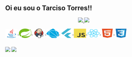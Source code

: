 ## Oi eu sou o Tarciso Torres!!
<div align="center">
  <a href="https://github.com/tarciso-torres">
  <img height="180em" src="https://github-readme-stats.vercel.app/api?username=tarciso-torres&show_icons=true&theme=dracula&include_all_commits=true&count_private=true"/>
  <img height="180em" src="https://github-readme-stats.vercel.app/api/top-langs/?username=tarciso-torres&layout=compact&langs_count=7&theme=dracula"/>
</div>
<div style="display: inline_block"><br>
  <img align="center" alt="Tarciso-Java" height="30" width="40" src="https://raw.githubusercontent.com/devicons/devicon/master/icons/java/java-original.svg">
  <img align="center" alt="Tarciso-Spring" height="30" width="40" src="https://raw.githubusercontent.com/devicons/devicon/master/icons/spring/spring-original.svg">
  <img align="center" alt="Tarciso-Jenkins" height="30" width="40" src="https://raw.githubusercontent.com/devicons/devicon/master/icons/jenkins/jenkins-original.svg">
  <img align="center" alt="Tarciso-Dart" height="30" width="40" src="https://raw.githubusercontent.com/devicons/devicon/master/icons/dart/dart-plain.svg">
  <img align="center" alt="Tarciso-Ts" height="30" width="40" src="https://raw.githubusercontent.com/devicons/devicon/master/icons/flutter/flutter-plain.svg">
  <img align="center" alt="Tarciso-Python" height="30" width="40" src="https://raw.githubusercontent.com/devicons/devicon/master/icons/javascript/javascript-original.svg">
  <img align="center" alt="Tarciso-React" height="30" width="40" src="https://raw.githubusercontent.com/devicons/devicon/master/icons/react/react-original.svg">
  <img align="center" alt="Tarciso-HTML" height="30" width="40" src="https://raw.githubusercontent.com/devicons/devicon/master/icons/html5/html5-original.svg">
  <img align="center" alt="Tarciso-CSS" height="30" width="40" src="https://raw.githubusercontent.com/devicons/devicon/master/icons/css3/css3-original.svg">
</div>
  
  ##
 
<div>
  <a href = "mailto:tarcisoftorres@gmail.com"><img src="https://img.shields.io/badge/-Gmail-%23333?style=for-the-badge&logo=gmail&logoColor=white" target="_blank"></a>
  <a href="https://www.linkedin.com/in/tarciso-torres-b2819555" target="_blank"><img src="https://img.shields.io/badge/-LinkedIn-%230077B5?style=for-the-badge&logo=linkedin&logoColor=white" target="_blank"></a>
</div>
